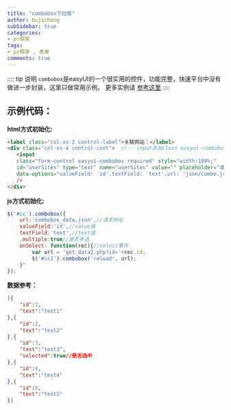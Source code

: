 ```yaml
---
title: "combobox下拉框"
author: bujichong
subSidebar: true
categories:
- pc框架
tags:
- pc框架 , 表单
comments: true
---
```

:::: tip 说明
`combobox`是easyUI的一个很实用的控件，功能完整，快速平台中没有做进一步封装，这里只做常用示例。
更多实例请 [参考这里](http://www.jeasyui.net/demo/488.html)
::::

## 示例代码：

**html方式初始化:**

```html
<label class="col-xs-2 control-label">关联网站：</label>
<div class="col-xs-4 control-cont">  <!-- input添加class easyui-combobox来初始化combobox -->
   <input 
   class="form-control easyui-combobox required" style="width:100%;" 
   id="userSites" type="text" name="userSites" value="" placeholder="请选择关联组织" 
   data-options="valueField: 'id',textField: 'text',url: 'json/combo.js',multiple:true"
   />
</div>
```

**js方式初始化:**

```js
$('#cc').combobox({
    url:'combobox_data.json',//请求地址
    valueField:'id',//value值
    textField:'text',//text值
    ,multiple:true//是否多选
    onSelect: function(rec){//select事件
        var url = 'get_data2.php?id='+rec.id;
        $('#cc2').combobox('reload', url);
    }"
});
```

**数据参考：**

```json
[{
    "id":1,
    "text":"text1"
},{
    "id":2,
    "text":"text2"
},{
    "id":3,
    "text":"text3",
    "selected":true//是否选中
},{
    "id":4,
    "text":"text4"
},{
    "id":5,
    "text":"text5"
}]
```
